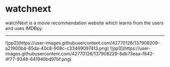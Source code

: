 # watchnext
watchNext is a movie recommendation website which learns from the users and uses IMDBpy.
<hr>
![pp2](https://user-images.githubusercontent.com/42770126/137908209-a21900b4-65da-40c8-908c-c33469097413.png)
![pp3](https://user-images.githubusercontent.com/42770126/137908229-8db73eaa-f642-4f77-9348-641946bd97bf.png)
